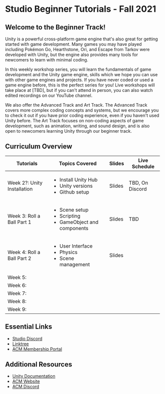 # Studio Beginner Tutorials - Fall 2021
## Welcome to the Beginner Track!
Unity is a powerful cross-platform game engine that's also great for getting started with game development. Many games you may have played including Pokémon Go, Hearthstone, Ori, and Escape from Tarkov were developed with Unity, but the engine also provides many tools for newcomers to learn with minimal coding.

In this weekly workshop series, you will learn the fundamentals of game development and the Unity game engine, skills which we hope you can use with other game engines and projects. If you have never coded or used a game engine before, this is the perfect series for you! Live workshops will take place at [TBD], but if you can't attend in person, you can also watch edited recordings on our YouTube channel.

We also offer the Advanced Track and Art Track. The Advanced Track covers more complex coding concepts and systems, but we encourage you to check it out if you have prior coding experience, even if you haven't used Unity before. The Art Track focuses on non-coding aspects of game development, such as animation, writing, and sound design, and is also open to newcomers learning Unity through our beginner track.

## Curriculum Overview
| Tutorials                   | Topics Covered                                                                  | Slides | Live Schedule   |
|-----------------------------|---------------------------------------------------------------------------------|--------|-----------------|
| Week 2?: Unity Installation | <ul><li>Install Unity Hub</li><li>Unity versions</li><li>Github setup</li></ul> | Slides | TBD, On Discord |
| Week 3: Roll a Ball Part 1  | <ul><li>Scene setup</li><li>Scripting</li><li>GameObject and components</li>    | Slides | TBD             |
| Week 4: Roll a Ball Part 2  | <ul><li>User Interface</li><li>Physics</li><li>Scene management</li>            | Slides |                 |
| Week 5:                     |             |        |               |
| Week 6:                     |             |        |               |
| Week 7:                     |             |        |               |
| Week 8:                     |             |        |               |
| Week 9:                     |             |        |               |

## Essential Links
- [Studio Discord](https://discord.com/invite/bBk2Mcw)
- [Linktree](https://linktr.ee/acmstudio)
- [ACM Membership Portal](https://members.uclaacm.com/)
## Additional Resources
- [Unity Documentation](https://docs.unity3d.com/Manual/index.html)
- [ACM Website](https://www.uclaacm.com/)
- [ACM Discord](https://discord.com/invite/eWmzKsY)

